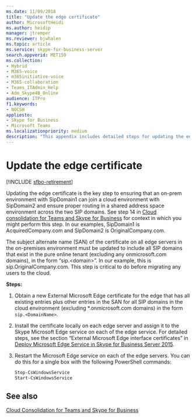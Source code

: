 ```yaml
---
ms.date: 11/09/2018
title: "Update the edge certificate"
author: MicrosoftHeidi
ms.author: heidip
manager: jtremper
ms.reviewer: bjwhalen
ms.topic: article
ms.service: skype-for-business-server
search.appverid: MET150
ms.collection: 
- Hybrid 
- M365-voice
- m365initiative-voice
- M365-collaboration
- Teams_ITAdmin_Help
- Adm_Skype4B_Online
audience: ITPro
f1.keywords:
- NOCSH
appliesto:
- Skype for Business 
- Microsoft Teams
ms.localizationpriority: medium
description: "This appendix includes detailed steps for updating the edge certificate as part of cloud consolidation for Teams and Skype for Business."
---
```


# Update the edge certificate

[!INCLUDE [sfbo-retirement](../../Hub/includes/sfbo-retirement.md)]


Updating the edge certificate is the key step to ensuring that an on-prem environment with SipDomain1 can join a cloud environment with SipDomain2 and ensure proper routing in a shared address space environment across the two SIP domains. See step 14 in [Cloud consolidation for Teams and Skype for Business](cloud-consolidation.md) for context in which you might perform this step. In our examples, SipDomain1 is AcquiredCompany.<span>com and SipDomain2 is OriginalCompany.<span>com.

The subject alternate name (SAN) of the certificate on all edge servers in the on-premises environment must be updated to include all SIP domains that exist in the pure online tenant (excluding any onmicrosoft.<span>com domains), in the form “sip.\<domain>”. In our example, this is sip.OriginalCompany.<span>com. This step is critical to do before migrating any users to the cloud.

**Steps:**

1.	Obtain a new External Microsoft Edge certificate for the edge that has all existing entries plus other entries in the SAN for all SIP domains in the cloud environment (excluding *.onmicrosoft.com domains) in the form `sip.<DomainName>`.
2.	Install the certificate locally on each edge server and assign it to the Skype Microsoft Edge service on each of the edge service. For detailed steps, see the section “External Microsoft Edge interface certificates” in [Deploy Microsoft Edge Service in Skype for Business Server 2015](../../SfbServer/deploy/deploy-edge-server/deploy-edge-servers.md).
3.	Restart the Microsoft Edge service on each of the edge servers. You can do this for a single box with the following PowerShell commands:

    ```PowerShell
    Stop-CsWindowsService
    Start-CsWindowsService
    ```

## See also

[Cloud Consolidation for Teams and Skype for Business](cloud-consolidation.md)
